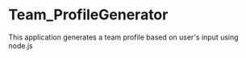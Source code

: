 # Team_ProfileGenerator
This application generates a team profile based on user's input using node.js
